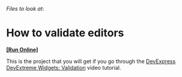 <!-- default file list -->
*Files to look at*:

<!-- default file list end -->
# How to validate editors
<!-- run online -->
**[[Run Online]](https://codecentral.devexpress.com/t186483/)**
<!-- run online end -->


This is the project that you will get if you go through the <a href="http://www.youtube.com/watch?v=xbn_NbeB5es&index=38&list=PL8h4jt35t1wjGvgflbHEH_e3b23AA30-z">DevExpress DevExtreme Widgets: Validation</a> video tutorial.

<br/>


